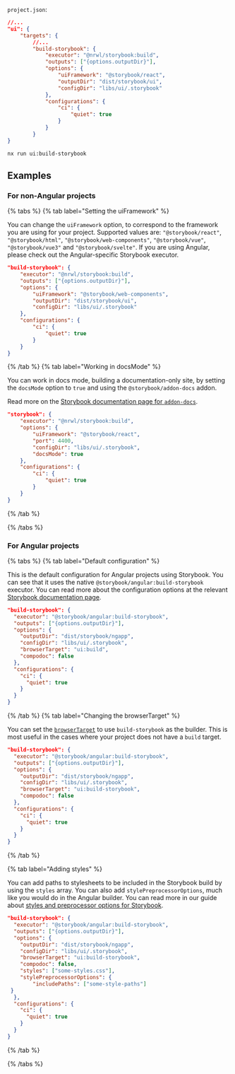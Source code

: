 `project.json`:

```json
//...
"ui": {
    "targets": {
        //...
        "build-storybook": {
            "executor": "@nrwl/storybook:build",
            "outputs": ["{options.outputDir}"],
            "options": {
                "uiFramework": "@storybook/react",
                "outputDir": "dist/storybook/ui",
                "configDir": "libs/ui/.storybook"
            },
            "configurations": {
                "ci": {
                    "quiet": true
                }
            }
        }
}
```

```bash
nx run ui:build-storybook
```

## Examples

### For non-Angular projects

{% tabs %}
{% tab label="Setting the uiFramework" %}

You can change the `uiFramework` option, to correspond to the framework you are using for your project. Supported values are: `"@storybook/react"`, `"@storybook/html"`, `"@storybook/web-components"`, `"@storybook/vue"`, `"@storybook/vue3"` and `"@storybook/svelte"`. If you are using Angular, please check out the Angular-specific Storybook executor.

```json
"build-storybook": {
    "executor": "@nrwl/storybook:build",
    "outputs": ["{options.outputDir}"],
    "options": {
        "uiFramework": "@storybook/web-components",
        "outputDir": "dist/storybook/ui",
        "configDir": "libs/ui/.storybook"
    },
    "configurations": {
        "ci": {
            "quiet": true
        }
    }
}
```

{% /tab %}
{% tab label="Working in docsMode" %}

You can work in docs mode, building a documentation-only site, by setting the `docsMode` option to `true` and using the `@storybook/addon-docs` addon.

Read more on the [Storybook documentation page for `addon-docs`](https://storybook.js.org/addons/@storybook/addon-docs).

```json
"storybook": {
    "executor": "@nrwl/storybook:build",
    "options": {
        "uiFramework": "@storybook/react",
        "port": 4400,
        "configDir": "libs/ui/.storybook",
        "docsMode": true
    },
    "configurations": {
        "ci": {
            "quiet": true
        }
    }
}
```

{% /tab %}

{% /tabs %}

### For Angular projects

{% tabs %}
{% tab label="Default configuration" %}

This is the default configuration for Angular projects using Storybook. You can see that it uses the native `@storybook/angular:build-storybook` executor. You can read more about the configuration options at the relevant [Storybook documentation page](https://storybook.js.org/docs/angular/get-started/install).

```json
"build-storybook": {
  "executor": "@storybook/angular:build-storybook",
  "outputs": ["{options.outputDir}"],
  "options": {
    "outputDir": "dist/storybook/ngapp",
    "configDir": "libs/ui/.storybook",
    "browserTarget": "ui:build",
    "compodoc": false
  },
  "configurations": {
    "ci": {
      "quiet": true
    }
  }
}
```

{% /tab %}
{% tab label="Changing the browserTarget" %}

You can set the [`browserTarget`](/packages/storybook/documents/angular-browser-target) to use `build-storybook` as the builder. This is most useful in the cases where your project does not have a `build` target.

```json
"build-storybook": {
  "executor": "@storybook/angular:build-storybook",
  "outputs": ["{options.outputDir}"],
  "options": {
    "outputDir": "dist/storybook/ngapp",
    "configDir": "libs/ui/.storybook",
    "browserTarget": "ui:build-storybook",
    "compodoc": false
  },
  "configurations": {
    "ci": {
      "quiet": true
    }
  }
}
```

{% /tab %}

{% tab label="Adding styles" %}

You can add paths to stylesheets to be included in the Storybook build by using the `styles` array. You can also add `stylePreprocessorOptions`, much like you would do in the Angular builder. You can read more in our guide about [styles and preprocessor options for Storybook](/packages/storybook/documents/angular-configuring-styles).

```json
"build-storybook": {
  "executor": "@storybook/angular:build-storybook",
  "outputs": ["{options.outputDir}"],
  "options": {
    "outputDir": "dist/storybook/ngapp",
    "configDir": "libs/ui/.storybook",
    "browserTarget": "ui:build-storybook",
    "compodoc": false,
    "styles": ["some-styles.css"],
    "stylePreprocessorOptions": {
        "includePaths": ["some-style-paths"]
 }
  },
  "configurations": {
    "ci": {
      "quiet": true
    }
  }
}
```

{% /tab %}

{% /tabs %}
